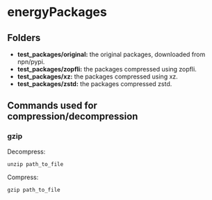 # energyPackages

## Folders

- **test_packages/original:** the original packages, downloaded from npn/pypi.
-  **test_packages/zopfli:** the packages compressed using zopfli.
-  **test_packages/xz:** the packages compressed using xz.
-  **test_packages/zstd:** the packages compressed zstd.

## Commands used for compression/decompression

### gzip

Decompress:

`unzip path_to_file` 

Compress:

`gzip path_to_file`
